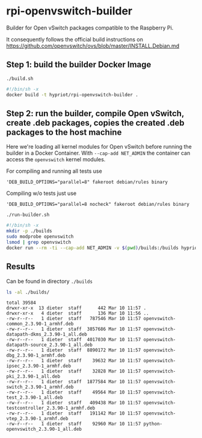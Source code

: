 # rpi-openvswitch-builder

Builder for Open vSwitch packages compatible to the Raspberry Pi.

It consequently follows the official build instructions on https://github.com/openvswitch/ovs/blob/master/INSTALL.Debian.md

## Step 1: build the builder Docker Image
`./build.sh`
```bash
#!/bin/sh -x
docker build -t hypriot/rpi-openvswitch-builder .
```

## Step 2: run the builder, compile Open vSwitch, create .deb packages, copies the created .deb packages to the host machine
Here we're loading all kernel modules for Open vSwitch before running the builder in a Docker Container. With `--cap-add NET_ADMIN` the container can access the `openvswitch` kernel modules.

For compiling and running all tests use
```
'DEB_BUILD_OPTIONS="parallel=8" fakeroot debian/rules binary
```
Compiling w/o tests just use
```
'DEB_BUILD_OPTIONS="parallel=8 nocheck" fakeroot debian/rules binary
```

`./run-builder.sh`
```bash
#!/bin/sh -x
mkdir -p ./builds
sudo modprobe openvswitch
lsmod | grep openvswitch
docker run --rm -ti --cap-add NET_ADMIN -v $(pwd)/builds:/builds hypriot/rpi-openvswitch-builder /bin/bash -c 'DEB_BUILD_OPTIONS="parallel=8" fakeroot debian/rules binary && cp /src/*.deb /builds/ && chmod a+rw /builds/*'
```

## Results
Can be found in directory `./builds`
```bash
ls -al ./builds/
```
```
total 39584
drwxr-xr-x  13 dieter  staff      442 Mar 10 11:57 .
drwxr-xr-x   4 dieter  staff      136 Mar 10 11:56 ..
-rw-r--r--   1 dieter  staff   787546 Mar 10 11:57 openvswitch-common_2.3.90-1_armhf.deb
-rw-r--r--   1 dieter  staff  3857686 Mar 10 11:57 openvswitch-datapath-dkms_2.3.90-1_all.deb
-rw-r--r--   1 dieter  staff  4017030 Mar 10 11:57 openvswitch-datapath-source_2.3.90-1_all.deb
-rw-r--r--   1 dieter  staff  8890172 Mar 10 11:57 openvswitch-dbg_2.3.90-1_armhf.deb
-rw-r--r--   1 dieter  staff    39632 Mar 10 11:57 openvswitch-ipsec_2.3.90-1_armhf.deb
-rw-r--r--   1 dieter  staff    32828 Mar 10 11:57 openvswitch-pki_2.3.90-1_all.deb
-rw-r--r--   1 dieter  staff  1877584 Mar 10 11:57 openvswitch-switch_2.3.90-1_armhf.deb
-rw-r--r--   1 dieter  staff    49564 Mar 10 11:57 openvswitch-test_2.3.90-1_all.deb
-rw-r--r--   1 dieter  staff   409438 Mar 10 11:57 openvswitch-testcontroller_2.3.90-1_armhf.deb
-rw-r--r--   1 dieter  staff   191142 Mar 10 11:57 openvswitch-vtep_2.3.90-1_armhf.deb
-rw-r--r--   1 dieter  staff    92960 Mar 10 11:57 python-openvswitch_2.3.90-1_all.deb
```
